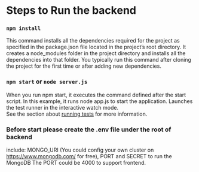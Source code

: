 # Steps to Run the backend


### `npm install`

This command installs all the dependencies required for the project as specified in the package.json file located in the project’s root directory.
It creates a node_modules folder in the project directory and installs all the dependencies into that folder.
You typically run this command after cloning the project for the first time or after adding new dependencies.
### `npm start` or `node server.js`
When you run npm start, it executes the command defined after the start script. In this example, it runs node app.js to start the application.
Launches the test runner in the interactive watch mode.\
See the section about [running tests](https://facebook.github.io/create-react-app/docs/running-tests) for more information.

### Before start please create the .env file under the root of backend 
include: MONGO_URI (You could config your own cluster on https://www.mongodb.com/ for free), PORT and SECRET to run the MongoDB
The PORT could be 4000 to support frontend.

